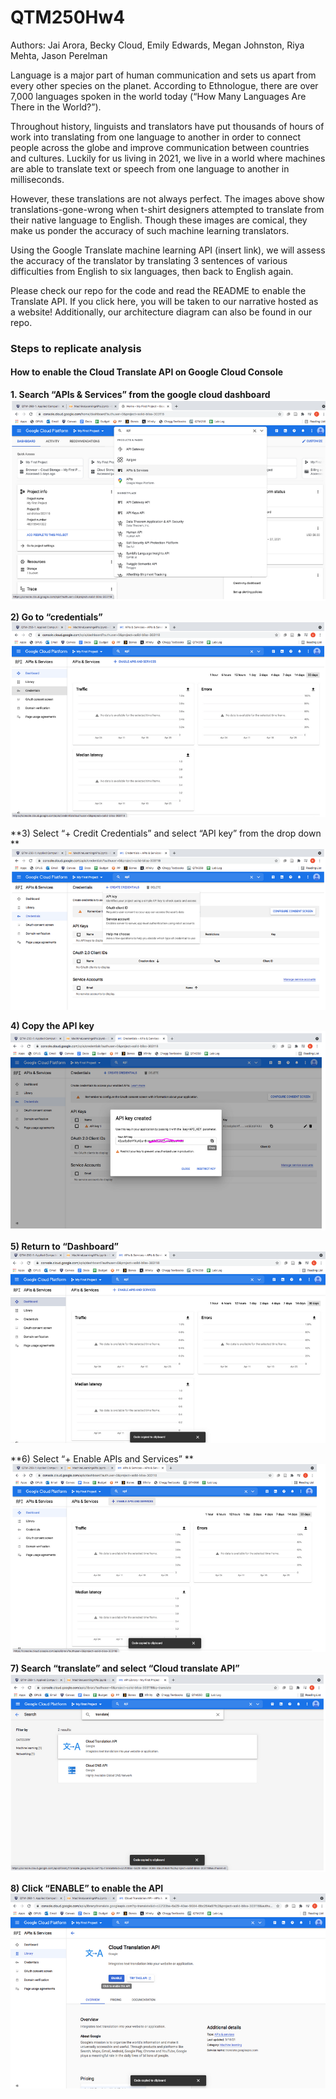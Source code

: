 # QTM250Hw4
Authors: Jai Arora, Becky Cloud, Emily Edwards, Megan Johnston, Riya Mehta, Jason Perelman

Language is a major part of human communication and sets us apart from every other species on the planet. According to Ethnologue, there are over 7,000 languages spoken in the world today (“How Many Languages Are There in the World?”). 

Throughout history, linguists and translators have put thousands of hours of work into translating from one language to another in order to connect people across the globe and improve communication between countries and cultures. Luckily for us living in 2021, we live in a world where machines are able to translate text or speech from one language to another in milliseconds. 

However, these translations are not always perfect. The images above show translations-gone-wrong when t-shirt designers attempted to translate from their native language to English. Though these images are comical, they make us ponder the accuracy of such machine learning translators.

Using the Google Translate machine learning API (insert link), we will assess the accuracy of the translator by translating 3 sentences of various difficulties from English to six languages, then back to English again. 

Please check our repo for the code and read the README to enable the Translate API. If you click here, you will be taken to our narrative hosted as a website! Additionally, our architecture diagram can also be found in our repo. 


### Steps to replicate analysis

#### How to enable the Cloud Translate API on Google Cloud Console

**1. Search “APIs & Services” from the google cloud dashboard**
![](https://github.com/jperelm/QTM250Hw4/blob/main/images/gpic11.PNG)

**2) Go to “credentials”**
![](https://github.com/jperelm/QTM250Hw4/blob/main/images/gpic1.PNG)


**3) Select  “+ Credit Credentials” and select “API key” from the drop down **
![](https://github.com/jperelm/QTM250Hw4/blob/main/images/gpic3.PNG)


**4) Copy the API key**
![](https://github.com/jperelm/QTM250Hw4/blob/main/images/gpic4.PNG)


**5) Return to “Dashboard”**
![](https://github.com/jperelm/QTM250Hw4/blob/main/images/gpic5.PNG)


**6) Select “+ Enable APIs and Services” **
![](https://github.com/jperelm/QTM250Hw4/blob/main/images/gpic6.PNG)


**7) Search “translate” and select “Cloud translate API”**
![](https://github.com/jperelm/QTM250Hw4/blob/main/images/gpic7.PNG)

**8) Click “ENABLE” to enable the API**
![](https://github.com/jperelm/QTM250Hw4/blob/main/images/gpic8.PNG)

